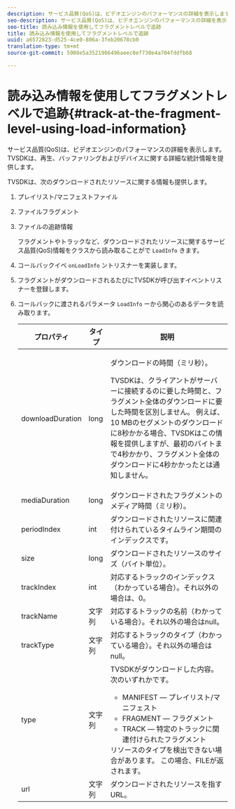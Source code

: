 ```yaml
---
description: サービス品質(QoS)は、ビデオエンジンのパフォーマンスの詳細を表示します。 TVSDKは、再生、バッファリングおよびデバイスに関する詳細な統計情報を提供します。
seo-description: サービス品質(QoS)は、ビデオエンジンのパフォーマンスの詳細を表示します。 TVSDKは、再生、バッファリングおよびデバイスに関する詳細な統計情報を提供します。
seo-title: 読み込み情報を使用してフラグメントレベルで追跡
title: 読み込み情報を使用してフラグメントレベルで追跡
uuid: a6572823-d525-4ce0-806a-3feb20678cb0
translation-type: tm+mt
source-git-commit: 5908e5a3521966496aeec0ef730e4a704fddfb68

---
```



# 読み込み情報を使用してフラグメントレベルで追跡{#track-at-the-fragment-level-using-load-information}

サービス品質(QoS)は、ビデオエンジンのパフォーマンスの詳細を表示します。 TVSDKは、再生、バッファリングおよびデバイスに関する詳細な統計情報を提供します。

TVSDKは、次のダウンロードされたリソースに関する情報も提供します。

1. プレイリスト/マニフェストファイル
1. ファイルフラグメント
1. ファイルの追跡情報

   フラグメントやトラックなど、ダウンロードされたリソースに関するサービス品質(QoS)情報をクラスから読み取ることがで `LoadInfo` きます。

1. コールバックイベ `onLoadInfo` ントリスナーを実装します。
1. フラグメントがダウンロードされるたびにTVSDKが呼び出すイベントリスナーを登録します。
1. コールバックに渡されるパラメータ `LoadInfo` ーから関心のあるデータを読み取ります。

   <table id="table_06BD536A23AB4A73B510998426BAE143"> 
    <thead> 
      <tr> 
      <th colname="col01" class="entry"> プロパティ </th> 
      <th colname="col1" class="entry"> タイプ </th> 
      <th colname="col2" class="entry"> 説明 </th> 
      </tr> 
    </thead>
    <tbody> 
      <tr> 
      <td colname="col01"> <span class="codeph"> downloadDuration </span> </td> 
      <td colname="col1"> <span class="codeph"> long </span> </td> 
      <td colname="col2"> <p>ダウンロードの時間（ミリ秒）。 </p> <p>TVSDKは、クライアントがサーバーに接続するのに要した時間と、フラグメント全体のダウンロードに要した時間を区別しません。 例えば、10 MBのセグメントのダウンロードに8秒かかる場合、TVSDKはこの情報を提供しますが、最初のバイトまで4秒かかり、フラグメント全体のダウンロードに4秒かかったとは通知しません。 </p> </td> 
      </tr> 
      <tr> 
      <td colname="col01"> <span class="codeph"> mediaDuration </span> </td> 
      <td colname="col1"> <span class="codeph"> long </span> </td> 
      <td colname="col2"> ダウンロードされたフラグメントのメディア時間（ミリ秒）。 </td> 
      </tr> 
      <tr> 
      <td colname="col01"> <span class="codeph"> periodIndex </span> </td> 
      <td colname="col1"> <span class="codeph"> int </span> </td> 
      <td colname="col2"> ダウンロードされたリソースに関連付けられているタイムライン期間のインデックスです。 </td> 
      </tr> 
      <tr> 
      <td colname="col01"> <span class="codeph"> size </span> </td> 
      <td colname="col1"> <span class="codeph"> long </span> </td> 
      <td colname="col2"> ダウンロードされたリソースのサイズ（バイト単位）。 </td> 
      </tr> 
      <tr> 
      <td colname="col01"> <span class="codeph"> trackIndex </span> </td> 
      <td colname="col1"> <span class="codeph"> int </span> </td> 
      <td colname="col2"> 対応するトラックのインデックス（わかっている場合）。それ以外の場合は、0。 </td> 
      </tr> 
      <tr> 
      <td colname="col01"> <span class="codeph"> trackName </span> </td> 
      <td colname="col1"> <span class="codeph"> 文字列 </span> </td> 
      <td colname="col2"> 対応するトラックの名前（わかっている場合）。それ以外の場合はnull。 </td> 
      </tr> 
      <tr> 
      <td colname="col01"> <span class="codeph"> trackType </span> </td> 
      <td colname="col1"> <span class="codeph"> 文字列 </span> </td> 
      <td colname="col2"> 対応するトラックのタイプ（わかっている場合）。それ以外の場合はnull。 </td> 
      </tr> 
      <tr> 
      <td colname="col01"> <span class="codeph"> type </span> </td> 
      <td colname="col1"> <span class="codeph"> 文字列 </span> </td> 
      <td colname="col2"> TVSDKがダウンロードした内容。 次のいずれかです。 
      <ul id="ul_9C3BDEBD878544DA95C7FF81114F9B5C"> 
      <li id="li_A093552B492A44FD8B30785E465F6886">MANIFEST — プレイリスト/マニフェスト </li> 
      <li id="li_DEF9AC71AA564F9BB4C5D4E834432EE5">FRAGMENT — フラグメント </li> 
      <li id="li_57821F47B6F04CD38570BCE6447A01B8">TRACK — 特定のトラックに関連付けられたフラグメント </li> 
      </ul> リソースのタイプを検出できない場合があります。 この場合、FILEが返されます。 </td> 
      </tr> 
      <tr> 
      <td colname="col01"> <span class="codeph"> url </span> </td> 
      <td colname="col1"> <span class="codeph"> 文字列 </span> </td> 
      <td colname="col2"> ダウンロードされたリソースを指すURL。 </td> 
      </tr> 
    </tbody> 
   </table>
